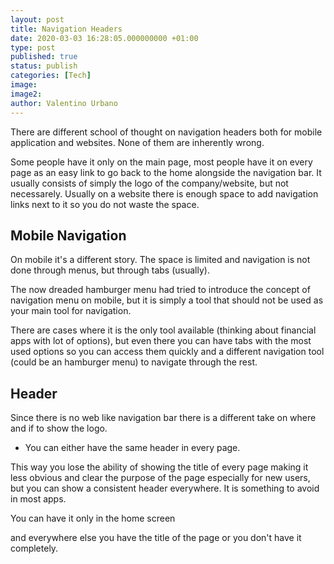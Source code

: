 ```yaml
---
layout: post
title: Navigation Headers
date: 2020-03-03 16:28:05.000000000 +01:00
type: post
published: true
status: publish
categories: [Tech]
image:
image2:
author: Valentino Urbano
---
```


There are different school of thought on navigation headers both for mobile application and websites. None of them are inherently wrong.

Some people have it only on the main page, most people have it on every page as an easy link to go back to the home alongside the navigation bar. It usually consists of simply the logo of the company/website, but not necessarely. Usually on a website there is enough space to add navigation links next to it so you do not waste the space.

## Mobile Navigation

On mobile it's a different story. The space is limited and navigation is not done through menus, but through tabs (usually).

The now dreaded hamburger menu had tried to introduce the concept of navigation menu on mobile, but it is simply a tool that should not be used as your main tool for navigation.

There are cases where it is the only tool available (thinking about financial apps with lot of options), but even there you can have tabs with the most used options so you can access them quickly and a different navigation tool (could be an hamburger menu) to navigate through the rest.

## Header

Since there is no web like navigation bar there is a different take on where and if to show the logo.

- You can either have the same header in every page.

This way you lose the ability of showing the title of every page making it less obvious and clear the purpose of the page especially for new users, but you can show a consistent header everywhere. It is something to avoid in most apps.

You can have it only in the home screen

 and everywhere else you have the title of the page or you don't have it completely.
